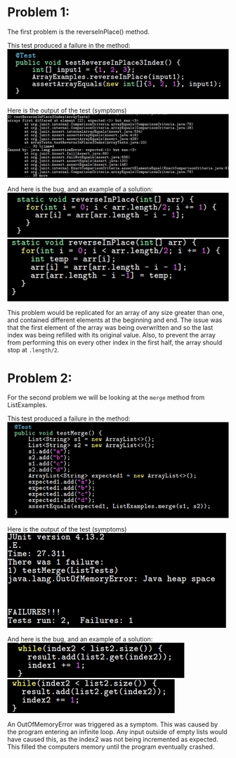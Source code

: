 # Problem 1:
The first problem is the reverseInPlace() method.

This test produced a failure in the method:
![Image](/lab3_images/Lab3-p1-test.png)

Here is the output of the test (symptoms)
![Image](/lab3_images/Lab3-p1-symptoms.png)

And here is the bug, and an example of a solution:
![Image](/lab3_images/Lab3-p1-bug.png)
![Image](/lab3_images/Lab3-p1-sln.png)

This problem would be replicated for an array of any size greater than one, and contained different elements at the beginning and end. The issue was that the first element of the array was being overwritten and so the last index was being refilled with its original value. Also, to prevent the array from performing this on every other index in the first half, the array should stop at `.length/2`.

# Problem 2:
For the second problem we will be looking at the `merge` method from ListExamples.


This test produced a failure in the method:
![Image](/lab3_images/Lab3-p2-test.png)

Here is the output of the test (symptoms)
![Image](/lab3_images/Lab3-p2-symptoms.png)

And here is the bug, and an example of a solution:
![Image](/lab3_images/Lab3-p2-bug.png)
![Image](/lab3_images/Lab3-p2-sln.png)

An OutOfMemoryError was triggered as a symptom. This was caused by the program entering an infinite loop. Any input outside of empty lists would have caused this, as the index2 was not being incremented as expected. This filled the computers memory until the program eventually crashed.